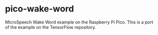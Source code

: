 # pico-wake-word
MicroSpeech Wake Word example on the Raspberry Pi Pico. This is a port of the example on the TensorFlow repository.

